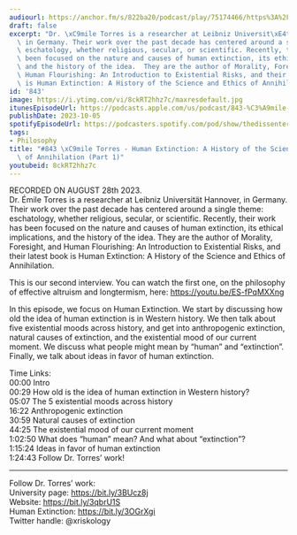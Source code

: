 ```yaml
---
audiourl: https://anchor.fm/s/822ba20/podcast/play/75174466/https%3A%2F%2Fd3ctxlq1ktw2nl.cloudfront.net%2Fstaging%2F2023-7-28%2F9c05f4fd-4ed9-d8dd-da80-a0cb85321044.m4a
draft: false
excerpt: "Dr. \xC9mile Torres is a researcher at Leibniz Universit\xE4t Hannover,\
  \ in Germany. Their work over the past decade has centered around a single theme:\
  \ eschatology, whether religious, secular, or scientific. Recently, their work has\
  \ been focused on the nature and causes of human extinction, its ethical implications,\
  \ and the history of the idea.  They are the author of Morality, Foresight, and\
  \ Human Flourishing: An Introduction to Existential Risks, and their latest book\
  \ is Human Extinction: A History of the Science and Ethics of Annihilation."
id: '843'
image: https://i.ytimg.com/vi/8ckRT2hhz7c/maxresdefault.jpg
itunesEpisodeUrl: https://podcasts.apple.com/us/podcast/843-%C3%A9mile-torres-human-extinction-a-history-of/id1451347236?i=1000630338673&uo=4
publishDate: 2023-10-05
spotifyEpisodeUrl: https://podcasters.spotify.com/pod/show/thedissenter/episodes/843-mile-Torres---Human-Extinction-A-History-of-the-Science-and-Ethics-of-Annihilation-e28kl42
tags:
- Philosophy
title: "#843 \xC9mile Torres - Human Extinction: A History of the Science and Ethics\
  \ of Annihilation (Part 1)"
youtubeid: 8ckRT2hhz7c
---
```

<div class="timelinks">

RECORDED ON AUGUST 28th 2023.  
Dr. Émile Torres is a researcher at Leibniz Universität Hannover, in Germany. Their work over the past decade has centered around a single theme: eschatology, whether religious, secular, or scientific. Recently, their work has been focused on the nature and causes of human extinction, its ethical implications, and the history of the idea.  They are the author of Morality, Foresight, and Human Flourishing: An Introduction to Existential Risks, and their latest book is Human Extinction: A History of the Science and Ethics of Annihilation.

This is our second interview. You can watch the first one, on the philosophy of effective altruism and longtermism, here: https://youtu.be/ES-fPqMXXng

In this episode, we focus on Human Extinction. We start by discussing how old the idea of human extinction is in Western history. We then talk about five existential moods across history, and get into anthropogenic extinction, natural causes of extinction, and the existential mood of our current moment. We discuss what people might mean by “human” and “extinction”. Finally, we talk about ideas in favor of human extinction.

Time Links:  
<time>00:00</time> Intro  
<time>00:29</time> How old is the idea of human extinction in Western history?  
<time>05:07</time> The 5 existential moods across history  
<time>16:22</time> Anthropogenic extinction  
<time>30:59</time> Natural causes of extinction  
<time>44:25</time> The existential mood of our current moment  
<time>1:02:50</time> What does “human” mean? And what about “extinction”?  
<time>1:15:24</time> Ideas in favor of human extinction  
<time>1:24:43</time> Follow Dr. Torres’ work!

---

Follow Dr. Torres’ work:  
University page: https://bit.ly/3BUcz8j  
Website: https://bit.ly/3qbrU1S  
Human Extinction: https://bit.ly/3OGrXgi  
Twitter handle: @xriskology
</div>

